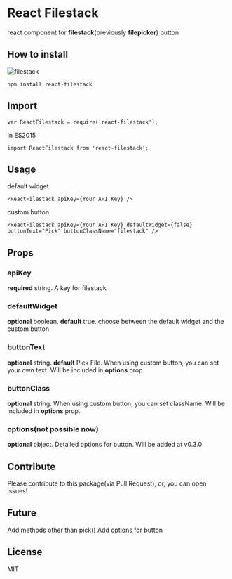 # React Filestack
react component for **filestack**(previously **filepicker**) button

## How to install
![filestack](https://cloud.githubusercontent.com/assets/10962668/16107045/8d957838-33d4-11e6-91bb-bccc700af2de.png)
```
npm install react-filestack
```
## Import
```
var ReactFilestack = require('react-filestack');
```
In ES2015
```
import ReactFilestack from 'react-filestack';
```
## Usage
default widget
```
<ReactFilestack apiKey={Your API Key} />
```
custom button
```
<ReactFilestack apiKey={Your API Key} defaultWidget={false} buttonText="Pick" buttonClassName="filestack" />
```
## Props
### apiKey
**required** string. A key for filestack
### defaultWidget
**optional** boolean. **default** true. choose between the default widget and the custom button
### buttonText
**optional** string. **default** Pick File. When using custom button, you can set your own text. Will be included in **options** prop.
### buttonClass
**optional** string. When using custom button, you can set className. Will be included in **options** prop.
### options(not possible now)
**optional** object. Detailed options for button. Will be added at v0.3.0

## Contribute
Please contribute to this package(via Pull Request), or, you can open issues! 
## Future
Add methods other than pick()
Add options for button
## License
MIT